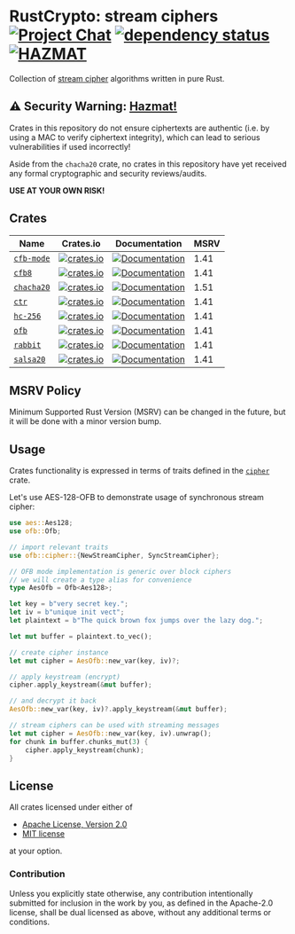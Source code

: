 # RustCrypto: stream ciphers [![Project Chat][chat-image]][chat-link] [![dependency status][deps-image]][deps-link] [![HAZMAT][hazmat-image]][hazmat-link]

Collection of [stream cipher][1] algorithms written in pure Rust.

## ⚠️ Security Warning: [Hazmat!][hazmat-link]

Crates in this repository do not ensure ciphertexts are authentic (i.e. by
using a MAC to verify ciphertext integrity), which can lead to serious
vulnerabilities if used incorrectly!

Aside from the `chacha20` crate, no crates in this repository have yet
received any formal cryptographic and security reviews/audits.

**USE AT YOUR OWN RISK!**

## Crates
| Name         | Crates.io | Documentation | MSRV |
|--------------|-----------|---------------|------|
| [`cfb-mode`] | [![crates.io](https://img.shields.io/crates/v/cfb-mode.svg)](https://crates.io/crates/cfb-mode) | [![Documentation](https://docs.rs/cfb-mode/badge.svg)](https://docs.rs/cfb-mode) | 1.41 |
| [`cfb8`]     | [![crates.io](https://img.shields.io/crates/v/cfb8.svg)](https://crates.io/crates/cfb8) | [![Documentation](https://docs.rs/cfb8/badge.svg)](https://docs.rs/cfb8) | 1.41 |
| [`chacha20`] | [![crates.io](https://img.shields.io/crates/v/chacha20.svg)](https://crates.io/crates/chacha20) | [![Documentation](https://docs.rs/chacha20/badge.svg)](https://docs.rs/chacha20) | 1.51 |
| [`ctr`]      | [![crates.io](https://img.shields.io/crates/v/ctr.svg)](https://crates.io/crates/ctr) | [![Documentation](https://docs.rs/ctr/badge.svg)](https://docs.rs/ctr) | 1.41 |
| [`hc-256`]   | [![crates.io](https://img.shields.io/crates/v/hc-256.svg)](https://crates.io/crates/hc-256) | [![Documentation](https://docs.rs/hc-256/badge.svg)](https://docs.rs/hc-256) | 1.41 |
| [`ofb`]      | [![crates.io](https://img.shields.io/crates/v/ofb.svg)](https://crates.io/crates/ofb) | [![Documentation](https://docs.rs/ofb/badge.svg)](https://docs.rs/ofb) | 1.41 |
| [`rabbit`]  | [![crates.io](https://img.shields.io/crates/v/rabbit.svg)](https://crates.io/crates/rabbit) | [![Documentation](https://docs.rs/rabbit/badge.svg)](https://docs.rs/rabbit) | 1.41 |
| [`salsa20`]  | [![crates.io](https://img.shields.io/crates/v/salsa20.svg)](https://crates.io/crates/salsa20) | [![Documentation](https://docs.rs/salsa20/badge.svg)](https://docs.rs/salsa20) | 1.41 |

## MSRV Policy

Minimum Supported Rust Version (MSRV) can be changed in the future, but it will be
done with a minor version bump.

## Usage

Crates functionality is expressed in terms of traits defined in the [`cipher`][2] crate.

Let's use AES-128-OFB to demonstrate usage of synchronous stream cipher:

```rust
use aes::Aes128;
use ofb::Ofb;

// import relevant traits
use ofb::cipher::{NewStreamCipher, SyncStreamCipher};

// OFB mode implementation is generic over block ciphers
// we will create a type alias for convenience
type AesOfb = Ofb<Aes128>;

let key = b"very secret key.";
let iv = b"unique init vect";
let plaintext = b"The quick brown fox jumps over the lazy dog.";

let mut buffer = plaintext.to_vec();

// create cipher instance
let mut cipher = AesOfb::new_var(key, iv)?;

// apply keystream (encrypt)
cipher.apply_keystream(&mut buffer);

// and decrypt it back
AesOfb::new_var(key, iv)?.apply_keystream(&mut buffer);

// stream ciphers can be used with streaming messages
let mut cipher = AesOfb::new_var(key, iv).unwrap();
for chunk in buffer.chunks_mut(3) {
    cipher.apply_keystream(chunk);
}
```

## License

All crates licensed under either of

 * [Apache License, Version 2.0](http://www.apache.org/licenses/LICENSE-2.0)
 * [MIT license](http://opensource.org/licenses/MIT)

at your option.

### Contribution

Unless you explicitly state otherwise, any contribution intentionally submitted
for inclusion in the work by you, as defined in the Apache-2.0 license, shall be
dual licensed as above, without any additional terms or conditions.

[//]: # (badges)

[chat-image]: https://img.shields.io/badge/zulip-join_chat-blue.svg
[chat-link]: https://rustcrypto.zulipchat.com/#narrow/stream/260049-stream-ciphers
[deps-image]: https://deps.rs/repo/github/RustCrypto/stream-ciphers/status.svg
[deps-link]: https://deps.rs/repo/github/RustCrypto/stream-ciphers
[hazmat-image]: https://img.shields.io/badge/crypto-hazmat%E2%9A%A0-red.svg
[hazmat-link]: https://github.com/RustCrypto/meta/blob/master/HAZMAT.md

[//]: # (footnotes)

[1]: https://en.wikipedia.org/wiki/Stream_cipher
[2]: https://docs.rs/cipher

[//]: # (crates)

[`cfb-mode`]: https://github.com/RustCrypto/stream-ciphers/tree/master/cfb-mode
[`cfb8`]: https://github.com/RustCrypto/stream-ciphers/tree/master/cfb8
[`chacha20`]: https://github.com/RustCrypto/stream-ciphers/tree/master/chacha20
[`ctr`]: https://github.com/RustCrypto/stream-ciphers/tree/master/ctr
[`hc-256`]: https://github.com/RustCrypto/stream-ciphers/tree/master/hc-256
[`ofb`]: https://github.com/RustCrypto/stream-ciphers/tree/master/ofb
[`rabbit`]: https://github.com/RustCrypto/stream-ciphers/tree/master/rabbit
[`salsa20`]: https://github.com/RustCrypto/stream-ciphers/tree/master/salsa20

